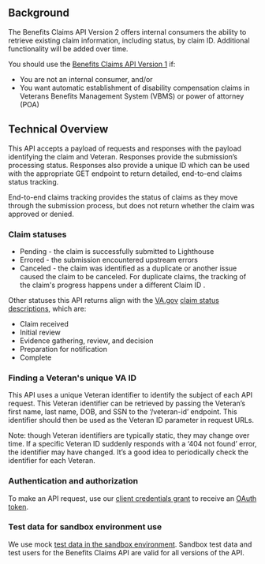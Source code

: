 ## Background

The Benefits Claims API Version 2 offers internal consumers the ability to retrieve existing claim information, including status, by claim ID. Additional functionality will be added over time. 

You should use the [Benefits Claims API Version 1](https://developer.va.gov/explore/benefits/docs/claims?version=current) if: 

-   You are not an internal consumer, and/or
-   You want automatic establishment of disability compensation claims in Veterans Benefits Management System (VBMS) or power of attorney (POA)
    
## Technical Overview

This API accepts a payload of requests and responses with the payload identifying the claim and Veteran. Responses provide the submission’s processing status. Responses also provide a unique ID which can be used with the appropriate GET endpoint to return detailed, end-to-end claims status tracking. 

End-to-end claims tracking provides the status of claims as they move through the submission process, but does not return whether the claim was approved or denied. 

### Claim statuses

-   Pending - the claim is successfully submitted to Lighthouse
-   Errored -  the submission encountered upstream errors
-   Canceled -  the claim was identified as a duplicate or another issue caused the claim to be canceled. For duplicate claims,  the tracking of the claim's progress happens under a different Claim ID . 

Other statuses this API returns align with the [VA.gov](http://va.gov/) [claim status descriptions](https://www.va.gov/resources/what-your-claim-status-means/), which are:

-   Claim received
-   Initial review
-   Evidence gathering, review, and decision
-   Preparation for notification
-   Complete

### Finding a Veteran's unique VA ID

This API uses a unique Veteran identifier to identify the subject of each API request. This Veteran identifier can be retrieved by passing the Veteran’s first name, last name, DOB, and SSN to the ‘/veteran-id’ endpoint. This identifier should then be used as the Veteran ID parameter in request URLs.

Note: though Veteran identifiers are typically static, they may change over time. If a specific Veteran ID suddenly responds with a ‘404 not found’ error, the identifier may have changed. It’s a good idea to periodically check the identifier for each Veteran.

### Authentication and authorization

To make an API request, use our [client credentials grant](https://developer.va.gov/explore/authorization/docs/client-credentials?api=claims) to receive an [OAuth token](https://oauth.net/2/). 

### Test data for sandbox environment use

We use mock [test data in the sandbox environment](https://github.com/department-of-veterans-affairs/vets-api-clients/blob/master/test_accounts.md). Sandbox test data and test users for the Benefits Claims API are valid for all versions of the API.
